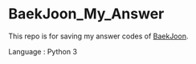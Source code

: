 # BaekJoon_My_Answer

This repo is for saving my answer codes of [BaekJoon](https://www.acmicpc.net/).

Language : Python 3
